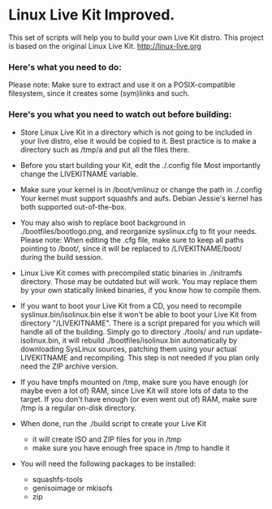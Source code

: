 # Linux Live Kit Improved.
This set of scripts will help you to 
build your own Live Kit distro. This project is based on 
the original Linux Live Kit. <http://linux-live.org>

### Here's what you need to do:
Please note: 
Make sure to extract and use it on a POSIX-compatible filesystem,
since it creates some (sym)links and such.

### Here's you what you need to watch out before building:
+ Store Linux Live Kit in a directory which is not going to be included
  in your live distro, else it would be copied to it. Best practice is to
  make a directory such as /tmp/a and put all the files there.

+ Before you start building your Kit, edit the ./.config file
  Most importantly change the LIVEKITNAME variable.

+ Make sure your kernel is in /boot/vmlinuz or change the path in ./.config
  Your kernel must support squashfs and aufs. 
  Debian Jessie's kernel has both supported out-of-the-box.

+ You may also wish to replace boot background in ./bootfiles/bootlogo.png, 
  and reorganize syslinux.cfg to fit your needs. 
Please note: 
  When editing the .cfg file, make sure to keep all paths pointing to /boot/, since 
  it will be replaced to /LIVEKITNAME/boot/ during the build session.

+ Linux Live Kit comes with precompiled static binaries in ./initramfs
  directory. Those may be outdated but will work. You may replace them
  by your own statically linked binaries, if you know how to compile them.

+ If you want to boot your Live Kit from a CD, you need to recompile
  syslinux.bin/isolinux.bin else it won't be able to boot your Live Kit 
  from directory "/LIVEKITNAME". There is a script prepared for you which 
  will handle all of the building. Simply go to directory ./tools/ and run 
  update-isolinux.bin, it will rebuild ./bootfiles/isolinux.bin automatically 
  by downloading SysLinux sources, patching them using your actual LIVEKITNAME and
  recompiling. This step is not needed if you plan only need the ZIP archive version.

+ If you have tmpfs mounted on /tmp, make sure you have enough (or maybe even 
  a lot of) RAM, since Live Kit will store lots of data to the target. 
  If you don't have enough (or even went out of) RAM, make sure 
  /tmp is a regular on-disk directory.

+ When done, run the ./build script to create your Live Kit
  - it will create ISO and ZIP files for you in /tmp
  - make sure you have enough free space in /tmp to handle it

+ You will need the following packages to be installed:
  - squashfs-tools
  - genisoimage or mkisofs
  - zip
